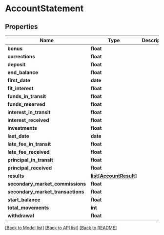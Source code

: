 # AccountStatement

## Properties
Name | Type | Description | Notes
------------ | ------------- | ------------- | -------------
**bonus** | **float** |  | [optional] 
**corrections** | **float** |  | [optional] 
**deposit** | **float** |  | [optional] 
**end_balance** | **float** |  | [optional] 
**first_date** | **date** |  | [optional] 
**fit_interest** | **float** |  | [optional] 
**funds_in_transit** | **float** |  | [optional] 
**funds_reserved** | **float** |  | [optional] 
**interest_in_transit** | **float** |  | [optional] 
**interest_received** | **float** |  | [optional] 
**investments** | **float** |  | [optional] 
**last_date** | **date** |  | [optional] 
**late_fee_in_transit** | **float** |  | [optional] 
**late_fee_received** | **float** |  | [optional] 
**principal_in_transit** | **float** |  | [optional] 
**principal_received** | **float** |  | [optional] 
**results** | [**list[AccountResult]**](AccountResult.md) |  | [optional] 
**secondary_market_commissions** | **float** |  | [optional] 
**secondary_market_transactions** | **float** |  | [optional] 
**start_balance** | **float** |  | [optional] 
**total_movements** | **int** |  | [optional] 
**withdrawal** | **float** |  | [optional] 

[[Back to Model list]](../README.md#documentation-for-models) [[Back to API list]](../README.md#documentation-for-api-endpoints) [[Back to README]](../README.md)


